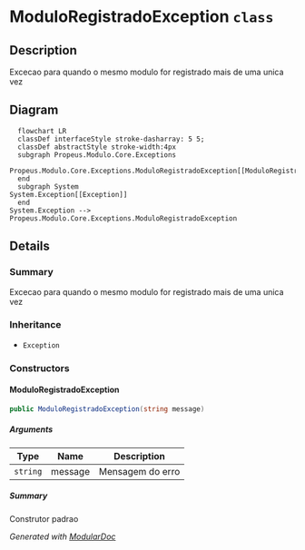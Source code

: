 # ModuloRegistradoException `class`

## Description
Excecao para quando o mesmo modulo for registrado mais de uma unica vez

## Diagram
```mermaid
  flowchart LR
  classDef interfaceStyle stroke-dasharray: 5 5;
  classDef abstractStyle stroke-width:4px
  subgraph Propeus.Modulo.Core.Exceptions
  Propeus.Modulo.Core.Exceptions.ModuloRegistradoException[[ModuloRegistradoException]]
  end
  subgraph System
System.Exception[[Exception]]
  end
System.Exception --> Propeus.Modulo.Core.Exceptions.ModuloRegistradoException
```

## Details
### Summary
Excecao para quando o mesmo modulo for registrado mais de uma unica vez

### Inheritance
 - `Exception`

### Constructors
#### ModuloRegistradoException
```csharp
public ModuloRegistradoException(string message)
```
##### Arguments
| Type | Name | Description |
| --- | --- | --- |
| `string` | message | Mensagem do erro |

##### Summary
Construtor padrao

*Generated with* [*ModularDoc*](https://github.com/hailstorm75/ModularDoc)
